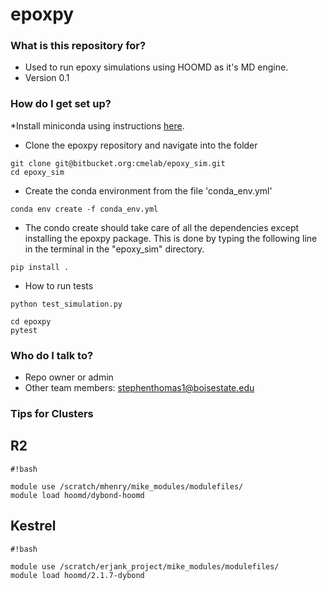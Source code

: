 # epoxpy #


### What is this repository for? ###

* Used to run epoxy simulations using HOOMD as it's MD engine.
* Version 0.1

### How do I get set up? ###

*Install miniconda using instructions [here](https://conda.io/docs/install/quick.html#miniconda-quick-install-requirements).

* Clone the epoxpy repository and navigate into the folder
```
git clone git@bitbucket.org:cmelab/epoxy_sim.git
cd epoxy_sim
```

* Create the conda environment from the file 'conda_env.yml'
```
conda env create -f conda_env.yml
```
* The condo create should take care of all the dependencies except installing the epoxpy package. This is done by typing the following line in the terminal in the "epoxy_sim" directory.
```
pip install .
```
* How to run tests
```
python test_simulation.py

cd epoxpy
pytest
```

### Who do I talk to? ###

* Repo owner or admin
* Other team members: stephenthomas1@boisestate.edu

### Tips for Clusters ###

## R2 ##


```
#!bash

module use /scratch/mhenry/mike_modules/modulefiles/
module load hoomd/dybond-hoomd
```


## Kestrel ##


```
#!bash

module use /scratch/erjank_project/mike_modules/modulefiles/
module load hoomd/2.1.7-dybond
```